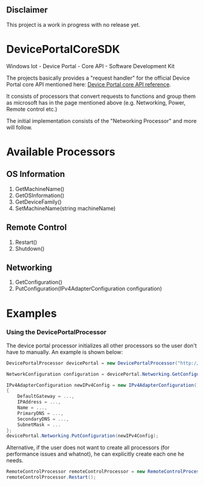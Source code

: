 ## Disclaimer
This project is a work in progress with no release yet.

# DevicePortalCoreSDK
Windows Iot - Device Portal - Core API - Software Development Kit

The projects basically provides a "request handler" for the official Device Portal core API mentioned here: [Device Portal core API reference](https://docs.microsoft.com/en-us/windows/uwp/debug-test-perf/device-portal-api-core#set-a-static-ip-address-ipv4-configuration).

It consists of processors that convert requests to functions and group them as microsoft has in the page mentioned above (e.g. Networking, Power, Remote control etc.)

The initial implementation consists of the "Networking Processor" and more will follow.


# Available Processors
## OS Information
1. GetMachineName()
2. GetOSInformation()
3. GetDeviceFamily()
4. SetMachineName(string machineName)

## Remote Control
1. Restart()
2. Shutdown()

## Networking
1. GetConfiguration()
2. PutConfiguration(IPv4AdapterConfiguration configuration)


# Examples
### Using the DevicePortalProcessor
The device portal processor initializes all other processors so the user don't have to manually. An example is shown below:
```C#
DevicePortalProcessor devicePortal = new DevicePortalProcessor("http://localhost:8080/", "username", "password");

NetworkConfiguration configuration = devicePortal.Networking.GetConfiguration();

IPv4AdapterConfiguration newIPv4Config = new IPv4AdapterConfiguration()
{
    DefaultGateway = ...,
    IPAddress = ...,
    Name = ...,
    PrimaryDNS = ...,
    SecondaryDNS = ...,
    SubnetMask = ...
};
devicePortal.Networking.PutConfiguration(newIPv4Config);
```
Alternative, if the user does not want to create all processors (for performance issues and whatnot), he can explicitly create each one he needs.

```C#
RemoteControlProcessor remoteControlProcessor = new RemoteControlProcessor("http://localhost:8080/", new NetworkCredential("username", "password"));
remoteControlProcessor.Restart();
```
